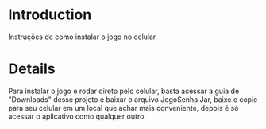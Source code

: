 # Introduction #

Instruções de como instalar o jogo no celular


# Details #

Para instalar o jogo e rodar direto pelo celular, basta acessar a guia de "Downloads" desse projeto e baixar o arquivo JogoSenha.Jar, baixe e copie para seu celular em um local que achar mais conveniente, depois é só acessar o aplicativo como qualquer outro.